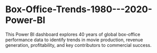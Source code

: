# Box-Office-Trends-1980---2020-Power-BI
This Power BI dashboard explores 40 years of global box-office performance data to identify trends in movie production, revenue generation, profitability, and key contributors to commercial success. 
